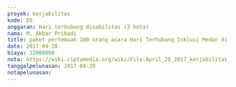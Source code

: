 ```yaml
---
proyek: kerjabilitas
kode: D5
anggaran: Hari terhubung disabilitas (3 kota)
nama: M. Akbar Pribadi
title: paket pertemuan 100 orang acara Hari Terhubung Inklusi Medan di Hotel Antares
date: 2017-04-28
biaya: 12000000
nota: https://wiki.ciptamedia.org/wiki/File:April_28_2017_kerjabilitas_D5_meeting_package_akbar.jpg
tanggalpelunasan: 2017-04-28
notapelunasan:
---
```

